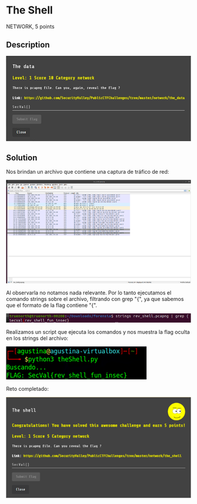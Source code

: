 # The Shell

NETWORK, 5 points

## Description

![](../images/description-the-data.jpeg)

## Solution

Nos brindan un archivo que contiene una captura de tráfico de red:

![](../images/pcap-the-shell.png)

Al observarla no notamos nada relevante. Por lo tanto ejecutamos el comando strings sobre el archivo, filtrando con grep "{", ya que sabemos que el formato de la flag contiene "{".

![](../images/command-the-shell.png)

Realizamos un script que ejecuta los comandos y nos muestra la flag oculta en los strings del archivo:

![](../images/script-the-shell.png)

Reto completado:

![](../images/congratulations-the-shell.png)
